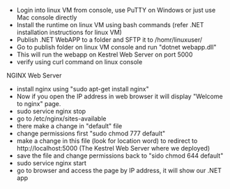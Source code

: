 - Login into linux VM from console, use PuTTY on Windows or just use Mac console directly
- Install the runtime on linux VM using bash commands (refer .NET installation instructions for linux VM)
- Publish .NET WebAPP to a folder and SFTP it to /homr/linuxuser/
- Go to publish folder on linux VM console and run "dotnet webapp.dll"
- This will run the webapp on Kestrel Web Server on port 5000
- verify using curl command on linux console

NGINX Web Server
- install nginx using "sudo apt-get install nginx"
- Now if you open the IP address in web browser it will display "Welcome to nginx" page.
- sudo service nginx stop
- go to /etc/nginx/sites-available
- there make a change in "default" file
- change permissions first "sudo chmod 777 default"
- make a change in this file (look for location word) to redirect to http://localhost:5000 (The Kestrel Web Server where we deployed)
- save the file and change permissions back to "sido chmod 644 default"
- sudo service nginx start
- go to browser and access the page by IP address, it will show our .NET app
